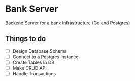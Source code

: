 # Bank Server

Backend Server for a bank Infrastructure (Go and Postgres)

## Things to do

- [ ] Design Database Schema
- [ ] Connect to a Postgres instance
- [ ] Create Tables In DB
- [ ] Make CRUD API
- [ ] Handle Transactions
